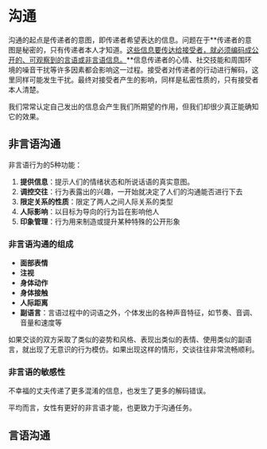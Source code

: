 # 沟通

沟通的起点是传递者的意图，即传递者希望表达的信息。问题在于**传递者的意图是秘密的，只有传递者本人才知道。<u>这些信息要传达给接受者，就必须编码成公开的、可观察到的言语或非言语信息。</u>**信息传递者的心情、社交技能和周围环境的噪音干扰等许多因素都会影响这一过程。接受者对传递者的行动进行解码，这里同样可能发生干扰。最终对接受者产生的影响，同样是私密性质的，只有接受者本人清楚。

我们常常认定自己发出的信息会产生我们所期望的作用，但我们却很少真正能确知它的效果。

## 非言语沟通

非言语行为的5种功能：

1. **提供信息**：提示人们的情绪状态和所说话语的真实意图。
2. **调控交往**：行为表露出的兴趣，一开始就决定了人们的沟通能否进行下去
3. **限定关系的性质**：限定了两人之间人际关系的类型
4. **人际影响**：以目标为导向的行为旨在影响他人
5. **印象管理**：行为用来制造或提升某种特殊的公开形象

### 非言语沟通的组成

- **面部表情**
- **注视**
- **身体动作**
- **身体接触**
- **人际距离**
- **副语言**：言语过程中的词语之外，个体发出的各种声音特征，如节奏、音调、音量和速度等

如果交谈的双方采取了类似的姿势和风格、表现出类似的表情、使用类似的副语言，就出现了无意识的行为模仿。如果出现这样的情形，交谈往往非常流畅顺利。

### 非言语的敏感性

不幸福的丈夫传递了更多混淆的信息，也发生了更多的解码错误。

平均而言，女性有更好的非言语才能，也更致力于沟通任务。

## 言语沟通


